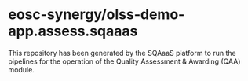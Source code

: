 # eosc-synergy/olss-demo-app.assess.sqaaas
This repository has been generated by the SQAaaS platform to run the pipelines
for the operation of the
Quality Assessment & Awarding (QAA)
module.